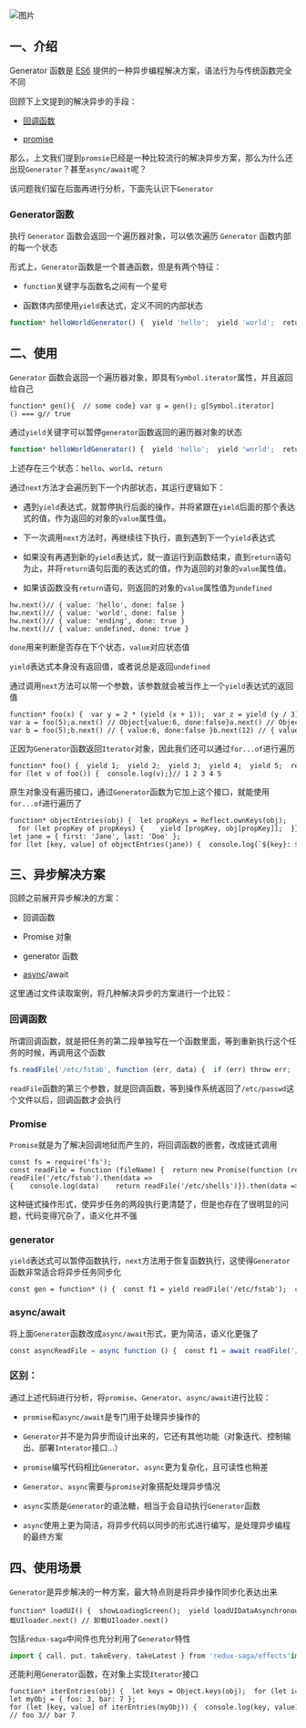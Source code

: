 ![图片](https://img-blog.csdnimg.cn/img_convert/5ee18627fcf4a096be8fb369a3222888.png)

## 一、介绍

Generator 函数是 [ES6](https://so.csdn.net/so/search?q=ES6&spm=1001.2101.3001.7020) 提供的一种异步编程解决方案，语法行为与传统函数完全不同

回顾下上文提到的解决异步的手段：

-   [回调函数](https://so.csdn.net/so/search?q=%E5%9B%9E%E8%B0%83%E5%87%BD%E6%95%B0&spm=1001.2101.3001.7020)
    
-   [promise](https://so.csdn.net/so/search?q=promise&spm=1001.2101.3001.7020)
    

那么，上文我们提到`promsie`已经是一种比较流行的解决异步方案，那么为什么还出现`Generator`？甚至`async/await`呢？

该问题我们留在后面再进行分析，下面先认识下`Generator`

### Generator函数

执行 `Generator` 函数会返回一个遍历器对象，可以依次遍历 `Generator` 函数内部的每一个状态

形式上，`Generator`函数是一个普通函数，但是有两个特征：

-   `function`关键字与函数名之间有一个星号
    
-   函数体内部使用`yield`表达式，定义不同的内部状态
    

```typescript
function* helloWorldGenerator() {  yield 'hello';  yield 'world';  return 'ending';}
```

## 二、使用

`Generator` 函数会返回一个遍历器对象，即具有`Symbol.iterator`属性，并且返回给自己

```cobol
function* gen(){  // some code} var g = gen(); g[Symbol.iterator]() === g// true
```

通过`yield`关键字可以暂停`generator`函数返回的遍历器对象的状态

```typescript
function* helloWorldGenerator() {  yield 'hello';  yield 'world';  return 'ending';}var hw = helloWorldGenerator();
```

上述存在三个状态：`hello`、`world`、`return`

通过`next`方法才会遍历到下一个内部状态，其运行逻辑如下：

-   遇到`yield`表达式，就暂停执行后面的操作，并将紧跟在`yield`后面的那个表达式的值，作为返回的对象的`value`属性值。
    
-   下一次调用`next`方法时，再继续往下执行，直到遇到下一个`yield`表达式
    
-   如果没有再遇到新的`yield`表达式，就一直运行到函数结束，直到`return`语句为止，并将`return`语句后面的表达式的值，作为返回的对象的`value`属性值。
    
-   如果该函数没有`return`语句，则返回的对象的`value`属性值为`undefined`
    

```cobol
hw.next()// { value: 'hello', done: false } hw.next()// { value: 'world', done: false } hw.next()// { value: 'ending', done: true } hw.next()// { value: undefined, done: true }
```

`done`用来判断是否存在下个状态，`value`对应状态值

`yield`表达式本身没有返回值，或者说总是返回`undefined`

通过调用`next`方法可以带一个参数，该参数就会被当作上一个`yield`表达式的返回值

```cobol
function* foo(x) {  var y = 2 * (yield (x + 1));  var z = yield (y / 3);  return (x + y + z);} var a = foo(5);a.next() // Object{value:6, done:false}a.next() // Object{value:NaN, done:false}a.next() // Object{value:NaN, done:true} var b = foo(5);b.next() // { value:6, done:false }b.next(12) // { value:8, done:false }b.next(13) // { value:42, done:true }
```

正因为`Generator`函数返回`Iterator`对象，因此我们还可以通过`for...of`进行遍历

```cobol
function* foo() {  yield 1;  yield 2;  yield 3;  yield 4;  yield 5;  return 6;} for (let v of foo()) {  console.log(v);}// 1 2 3 4 5
```

原生对象没有遍历接口，通过`Generator`函数为它加上这个接口，就能使用`for...of`进行遍历了

```cobol
function* objectEntries(obj) {  let propKeys = Reflect.ownKeys(obj);   for (let propKey of propKeys) {    yield [propKey, obj[propKey]];  }} let jane = { first: 'Jane', last: 'Doe' }; for (let [key, value] of objectEntries(jane)) {  console.log(`${key}: ${value}`);}// first: Jane// last: Doe
```

## 三、异步解决方案

回顾之前展开异步解决的方案：

-   回调函数
    
-   Promise 对象
    
-   generator 函数
    
-   [async](https://so.csdn.net/so/search?q=async&spm=1001.2101.3001.7020)/await
    

这里通过文件读取案例，将几种解决异步的方案进行一个比较：

### 回调函数

所谓回调函数，就是把任务的第二段单独写在一个函数里面，等到重新执行这个任务的时候，再调用这个函数

```javascript
fs.readFile('/etc/fstab', function (err, data) {  if (err) throw err;  console.log(data);  fs.readFile('/etc/shells', function (err, data) {    if (err) throw err;    console.log(data);  });});
```

`readFile`函数的第三个参数，就是回调函数，等到操作系统返回了`/etc/passwd`这个文件以后，回调函数才会执行

### Promise

`Promise`就是为了解决回调地狱而产生的，将回调函数的嵌套，改成链式调用

```cobol
const fs = require('fs'); const readFile = function (fileName) {  return new Promise(function (resolve, reject) {    fs.readFile(fileName, function(error, data) {      if (error) return reject(error);      resolve(data);    });  });};  readFile('/etc/fstab').then(data =>{    console.log(data)    return readFile('/etc/shells')}).then(data => {    console.log(data)})
```

这种链式操作形式，使异步任务的两段执行更清楚了，但是也存在了很明显的问题，代码变得冗杂了，语义化并不强

### generator

`yield`表达式可以暂停函数执行，`next`方法用于恢复函数执行，这使得`Generator`函数非常适合将异步任务同步化

```cobol
const gen = function* () {  const f1 = yield readFile('/etc/fstab');  const f2 = yield readFile('/etc/shells');  console.log(f1.toString());  console.log(f2.toString());};
```

### async/await

将上面`Generator`函数改成`async/await`形式，更为简洁，语义化更强了

```javascript
const asyncReadFile = async function () {  const f1 = await readFile('/etc/fstab');  const f2 = await readFile('/etc/shells');  console.log(f1.toString());  console.log(f2.toString());};
```

### 区别：

通过上述代码进行分析，将`promise`、`Generator`、`async/await`进行比较：

-   `promise`和`async/await`是专门用于处理异步操作的
    
-   `Generator`并不是为异步而设计出来的，它还有其他功能（对象迭代、控制输出、部署`Interator`接口...）
    
-   `promise`编写代码相比`Generator`、`async`更为复杂化，且可读性也稍差
    
-   `Generator`、`async`需要与`promise`对象搭配处理异步情况
    
-   `async`实质是`Generator`的语法糖，相当于会自动执行`Generator`函数
    
-   `async`使用上更为简洁，将异步代码以同步的形式进行编写，是处理异步编程的最终方案
    

## 四、使用场景

`Generator`是异步解决的一种方案，最大特点则是将异步操作同步化表达出来

```cobol
function* loadUI() {  showLoadingScreen();  yield loadUIDataAsynchronously();  hideLoadingScreen();}var loader = loadUI();// 加载UIloader.next() // 卸载UIloader.next()
```

包括`redux-saga`中间件也充分利用了`Generator`特性

```typescript
import { call, put, takeEvery, takeLatest } from 'redux-saga/effects'import Api from '...' function* fetchUser(action) {   try {      const user = yield call(Api.fetchUser, action.payload.userId);      yield put({type: "USER_FETCH_SUCCEEDED", user: user});   } catch (e) {      yield put({type: "USER_FETCH_FAILED", message: e.message});   }} function* mySaga() {  yield takeEvery("USER_FETCH_REQUESTED", fetchUser);} function* mySaga() {  yield takeLatest("USER_FETCH_REQUESTED", fetchUser);} export default mySaga;
```

还能利用`Generator`函数，在对象上实现`Iterator`接口

```cobol
function* iterEntries(obj) {  let keys = Object.keys(obj);  for (let i=0; i < keys.length; i++) {    let key = keys[i];    yield [key, obj[key]];  }} let myObj = { foo: 3, bar: 7 }; for (let [key, value] of iterEntries(myObj)) {  console.log(key, value);} // foo 3// bar 7
```